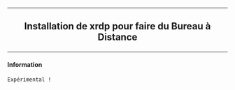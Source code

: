 ---------------------------------------------------------------------------------------------------------------------------------------------------------------------------------------------------
## <p align='center'> Installation de xrdp pour faire du Bureau à Distance </p>

---------------------------------------------------------------------------------------------------------------------------------------------------------------------------------------------------
#### Information
```
Expérimental !
```

